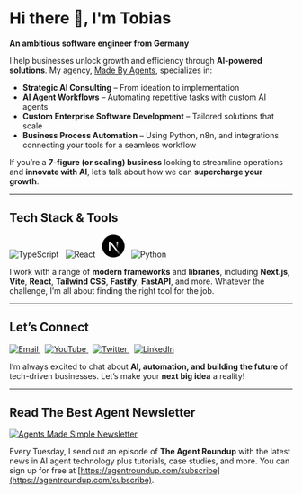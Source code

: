 # Hi there 👋, I'm Tobias

**An ambitious software engineer from Germany**

I help businesses unlock growth and efficiency through **AI-powered solutions**. My agency, [Made By Agents](https://www.madebyagents.com/), specializes in:

- **Strategic AI Consulting** – From ideation to implementation
- **AI Agent Workflows** – Automating repetitive tasks with custom AI agents
- **Custom Enterprise Software Development** – Tailored solutions that scale
- **Business Process Automation** – Using Python, n8n, and integrations connecting your tools for a seamless workflow

If you’re a **7-figure (or scaling) business** looking to streamline operations and **innovate with AI**, let’s talk about how we can **supercharge your growth**.

---

## Tech Stack & Tools

<div>
  <img src="https://upload.wikimedia.org/wikipedia/commons/thumb/4/4c/Typescript_logo_2020.svg/2048px-Typescript_logo_2020.svg.png" alt="TypeScript" style="height: 40px; width: auto;" title="TypeScript"/>
  &nbsp;
  <img src="https://logos-download.com/wp-content/uploads/2016/09/React_logo_logotype_emblem.png" alt="React" style="height: 40px; width: auto;" title="React"/>
  &nbsp;
  <img src="https://github.com/marcbruederlin/vscode-next-icons/raw/HEAD/marketplace-icon.png" alt="Next.js" style="height: 40px; width: auto;" title="Next.js"/>
  &nbsp;
  <img src="https://s3.dualstack.us-east-2.amazonaws.com/pythondotorg-assets/media/community/logos/python-logo-only.png" alt="Python" style="height: 40px; width: auto;" title="Python"/>
</div>

I work with a range of **modern frameworks** and **libraries**, including **Next.js**, **Vite**, **React**, **Tailwind CSS**, **Fastify**, **FastAPI**, and more. Whatever the challenge, I’m all about finding the right tool for the job.

---

## Let’s Connect

<div>
  <a href="mailto:tobias@wupperfeld.org" title="Email me">
    <img src="https://cdn4.iconfinder.com/data/icons/social-messaging-ui-color-squares-01/3/70-1024.png" alt="Email" style="height: 40px; width: auto;"/>
  </a>
  &nbsp;
  <a href="https://youtube.com/@madebyagents" title="Follow me on YouTube">
    <img src="https://upload.wikimedia.org/wikipedia/commons/thumb/0/09/YouTube_full-color_icon_%282017%29.svg/2560px-YouTube_full-color_icon_%282017%29.svg.png" alt="YouTube" style="height: 40px; width: auto;"/>
  </a>
  &nbsp;
  <a href="https://x.com/tobiaswup" title="Follow me on X">
    <img src="https://upload.wikimedia.org/wikipedia/commons/thumb/5/5a/X_icon_2.svg/1483px-X_icon_2.svg.png" alt="Twitter" style="height: 40px; width: auto;"/>
  </a>
  &nbsp;
  <a href="https://linkedin.com/in/tobias-wupperfeld" title="Connect with me on LinkedIn">
    <img src="https://upload.wikimedia.org/wikipedia/commons/thumb/8/81/LinkedIn_icon.svg/2048px-LinkedIn_icon.svg.png" alt="LinkedIn" style="height: 40px; width: auto;"/>
  </a>
</div>

I’m always excited to chat about **AI, automation, and building the future** of tech-driven businesses. Let’s make your **next big idea** a reality!

---

## Read The Best Agent Newsletter

<div>
  <a href="https://agentroundup.com/subscribe" title="Join Free">
    <img src="https://media.beehiiv.com/cdn-cgi/image/fit=scale-down,format=auto,onerror=redirect,quality=80/uploads/publication/logo/7cefbdb5-3905-47a6-b5ba-f902f999092d/thumb_favicon.png" alt="Agents Made Simple Newsletter" style="height: 40px; width: auto;"/>
  </a>
</div>

Every Tuesday, I send out an episode of **The Agent Roundup** with the latest news in AI agent technology plus tutorials, case studies, and more. You can sign up for free at [https://agentroundup.com/subscribe](https://agentroundup.com/subscribe).
